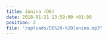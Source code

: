 ```yaml
---
title: Janina (DE)
date: 2018-01-31 13:59:00 +01:00
position: 2
file: "/uploads/DE%20-%20Janina.mp3"
---
```


